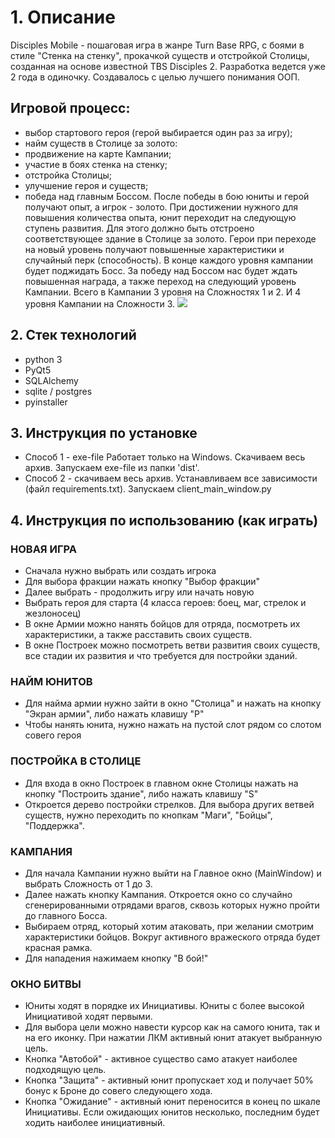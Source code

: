 # 1. Описание
Disciples Mobile - пошаговая игра в жанре Turn Base RPG, с боями в стиле "Стенка на стенку", прокачкой существ и отстройкой Столицы, созданная на основе известной TBS Disciples 2. Разработка ведется уже 2 года в одиночку. Создавалось с целью лучшего понимания ООП.
## Игровой процесс: 
- выбор стартового героя (герой выбирается один раз за игру); 
- найм существ в Столице за золото:
- продвижение на карте Кампании; 
- участие в боях стенка на стенку; 
- отстройка Столицы;
- улучшение героя и существ;
- победа над главным Боссом.
После победы в бою юниты и герой получают опыт, а игрок - золото. При достижении нужного для повышения количества опыта, юнит переходит на следующую ступень развития. Для этого должно быть отстроено соответствующее здание в Столице за золото. Герои при переходе на новый уровень получают повышенные характеристики и случайный перк (способность). В конце каждого уровня кампании будет поджидать Босс. За победу над Боссом нас будет ждать повышенная награда, а также переход на следующий уровень Кампании. Всего в Кампании 3 уровня на Сложностях 1 и 2. И 4 уровня Кампании на Сложности 3.
![](images/gif/battle_anim/disciples_rec.gif)

## 2. Стек технологий
- python 3
- PyQt5
- SQLAlchemy
- sqlite / postgres
- pyinstaller

## 3. Инструкция по установке
- Способ 1 - exe-file Работает только на Windows. Скачиваем весь архив. Запускаем exe-file из папки 'dist'.
- Способ 2 - скачиваем весь архив. Устанавливаем все зависимости (файл requirements.txt). Запускаем client_main_window.py

## 4. Инструкция по использованию (как играть)
### НОВАЯ ИГРА
- Сначала нужно выбрать или создать игрока
- Для выбора фракции нажать кнопку "Выбор фракции"
- Далее выбрать - продолжить игру или начать новую
- Выбрать героя для старта (4 класса героев: боец, маг, стрелок и жезлоносец)
- В окне Армии можно нанять бойцов для отряда, посмотреть их характеристики, а также расставить своих существ.
- В окне Построек можно посмотреть ветви развития своих существ, все стадии их развития и что требуется для постройки зданий.
### НАЙМ ЮНИТОВ
- Для найма армии нужно зайти в окно "Столица" и нажать на кнопку "Экран армии", либо нажать клавишу "P"
- Чтобы нанять юнита, нужно нажать на пустой слот рядом со слотом совего героя
### ПОСТРОЙКА В СТОЛИЦЕ
- Для входа в окно Построек в главном окне Столицы нажать на кнопку "Построить здание", либо нажать клавишу "S"
- Откроется дерево постройки стрелков. Для выбора других ветвей существ, нужно переходить по кнопкам "Маги", "Бойцы", "Поддержка". 
### КАМПАНИЯ
- Для начала Кампании нужно выйти на Главное окно (MainWindow) и выбрать Сложность от 1 до 3.
- Далее нажать кнопку Кампания. Откроется окно со случайно сгенерированными отрядами врагов, сквозь которых нужно пройти до главного Босса.
- Выбираем отряд, который хотим атаковать, при желании смотрим характеристики бойцов. Вокруг активного вражеского отряда будет красная рамка.
- Для нападения нажимаем кнопку "В бой!"
### ОКНО БИТВЫ
- Юниты ходят в порядке их Инициативы. Юниты с более высокой Инициативой ходят первыми.
- Для выбора цели можно навести курсор как на самого юнита, так и на его иконку. При нажатии ЛКМ активный юнит атакует выбранную цель.
- Кнопка "Автобой" - активное существо само атакует наиболее подходящую цель.
- Кнопка "Защита" - активный юнит пропускает ход и получает 50% бонус к Броне до совего следующего хода.
- Кнопка "Ожидание" - активный юнит переносится в конец по шкале Инициативы. Если ожидающих юнитов несколько, последним будет ходить наиболее инициативный.
